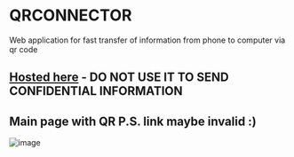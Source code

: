 # QRCONNECTOR

Web application for fast transfer of information from phone to computer via qr code

## [Hosted here](https://qrconnector.web.app) - DO NOT USE IT TO SEND CONFIDENTIAL INFORMATION


## Main page with QR P.S. link maybe invalid :)
![image](https://user-images.githubusercontent.com/29689889/218280739-8321385f-f58c-451f-91dd-3ad2a48b09a6.png)
